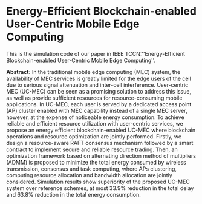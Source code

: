 # Energy-Efficient Blockchain-enabled User-Centric Mobile Edge Computing

This is the simulation code of our paper in IEEE TCCN:''Energy-Efficient Blockchain-enabled User-Centric Mobile Edge Computing''.

**Abstract:** In the traditional mobile edge computing (MEC) system, the availability of MEC services is greatly limited for the edge users of the cell due to serious signal attenuation and inter-cell interference. User-centric MEC (UC-MEC) can be seen as a promising solution to address this issue, as well as provide sufficient resources for resource-consuming mobile applications. In UC-MEC, each user is served by a dedicated access point (AP) cluster enabled with MEC capability instead of a single MEC server, however, at the expense of noticeable energy consumption. To achieve reliable and efficient resource utilization with user-centric services, we propose an energy efficient blockchain-enabled UC-MEC where blockchain operations and resource optimization are jointly performed. Firstly, we design a resource-aware RAFT consensus mechanism followed by a smart contract to implement secure and reliable resource trading. Then, an optimization framework based on alternating direction method of multipliers (ADMM) is proposed to minimize the total energy consumed by wireless transmission, consensus and task computing, where APs clustering, computing resource allocation and bandwidth allocation are jointly considered. Simulation results show superiority of the proposed UC-MEC system over reference schemes, at most 33.9% reduction in the total delay and 63.8% reduction in the total energy consumption.



